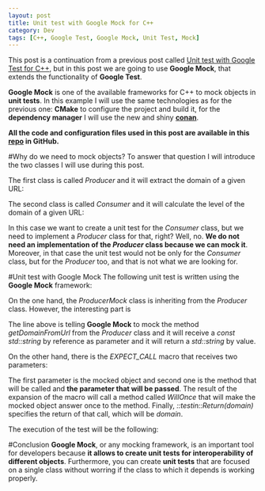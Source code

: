 ```yaml
---
layout: post
title: Unit test with Google Mock for C++
category: Dev
tags: [C++, Google Test, Google Mock, Unit Test, Mock]
---
```


This post is a continuation from a previous post called [Unit test with Google Test for C++](http://maitesin.github.io//GoogleTest-C++/), but in this post we are going to use **Google Mock**, that extends the functionality of **Google Test**.


**Google Mock** is one of the available frameworks for C++ to mock objects in **unit tests**. In this example I will use the same technologies as for the previous one: **CMake** to configure the project and build it, for the **dependency manager** I will use the new and shiny **[conan](https://www.conan.io/)**.


**All the code and configuration files used in this post are available in this [repo](https://github.com/maitesin/blog/tree/master/google_mock_2016_01_22) in GitHub.**

#Why do we need to mock objects?
To answer that question I will introduce the two classes I will use during this post.


The first class is called *Producer* and it will extract the domain of a given URL:
<script src="https://gist.github.com/maitesin/9162d164f6bcadbe2384.js"></script>


The second class is called *Consumer* and it will calculate the level of the domain of a given URL:
<script src="https://gist.github.com/maitesin/1fbfc223814834e67439.js"></script>

In this case we want to create a unit test for the *Consumer* class, but we need to implement a *Producer* class for that, right? Well, no. **We do not need an implementation of the *Producer* class because we can mock it**. Moreover, in that case the unit test would not be only for the *Consumer* class, but for the *Producer* too, and that is not what we are looking for.


#Unit test with Google Mock
The following unit test is written using the **Google Mock** framework:
<script src="https://gist.github.com/maitesin/6ec71be17fde199e4ab3.js"></script>

On the one hand, the *ProducerMock* class is inheriting from the *Producer* class. However, the interesting part is
<script src="https://gist.github.com/maitesin/f37c379a6735e719dcd5.js"></script>
The line above is telling **Google Mock** to mock the method *getDomainFromUrl* from the *Producer* class and it will receive a *const std::string* by reference as parameter and it will return a *std::string* by value.


On the other hand, there is the *EXPECT_CALL* macro that receives two parameters:
<script src="https://gist.github.com/maitesin/7fa2cae3d7cfbe726bf0.js"></script>
The first parameter is the mocked object and second one is the method that will be called and **the parameter that will be passed**. The result of the expansion of the macro will call a method called *WillOnce* that will make the mocked object answer once to the method. Finally, *::testin::Return(domain)* specifies the return of that call, which will be *domain*.


The execution of the test will be the following:
<script src="https://gist.github.com/maitesin/70e1d164d358cb786d52.js"></script>

#Conclusion
**Google Mock**, or any mocking framework, is an important tool for developers because **it allows to create unit tests for interoperability of different objects**. Furthermore, you can create **unit tests** that are focused on a single class without worring if the class to which it depends is working properly.
